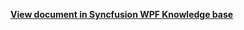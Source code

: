 **[View document in Syncfusion WPF Knowledge base](https://www.syncfusion.com/kb/12655/how-to-delete-an-occurrence-from-the-recurrence-appointment-series-in-wpf-scheduler)**
